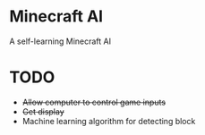 # Minecraft AI
A self-learning Minecraft AI

# TODO
- ~~Allow computer to control game inputs~~
- ~~Get display~~
- Machine learning algorithm for detecting block
